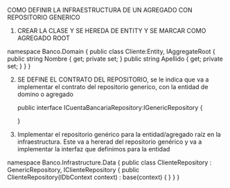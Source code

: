COMO DEFINIR LA INFRAESTRUCTURA DE UN AGREGADO CON REPOSITORIO GENERICO

1. CREAR LA CLASE Y SE HEREDA DE ENTITY Y SE MARCAR COMO AGREGADO ROOT

namespace Banco.Domain
{
    public class Cliente:Entity<string>, IAggregateRoot
    {
        public string Nombre { get; private set; }
        public string Apellido { get; private set; }
    }
}

2. SE DEFINE EL CONTRATO DEL REPOSITORIO, se le indica que va a implementar el contrato del repositorio 
   generico, con la entidad de domino o agregado
 
    public interface ICuentaBancariaRepository:IGenericRepository<CuentaBancaria>
    {
    
    }

3. Implementar el repositorio genérico para la entidad/agregado raíz en la infraestructura. Este va a hererad del repositorio genérico y va a implementar la interfaz que definimos para la entidad

namespace Banco.Infrastructure.Data
{
    public class ClienteRepository : GenericRepository<Cliente>, IClienteRepository
    {
        public ClienteRepository(IDbContext context) : base(context)
        {
        }
    }
}
